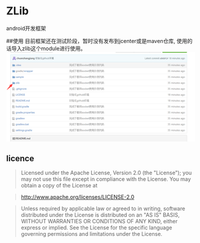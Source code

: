 # ZLib
android开发框架

##使用
目前框架还在测试阶段，暂时没有发布到jcenter或是maven仓库, 使用的话导入zlib这个module进行使用。
![框架位置](/img/lib_location.png)


## licence
>Licensed under the Apache License, Version 2.0 (the "License");
you may not use this file except in compliance with the License.
You may obtain a copy of the License at

>   http://www.apache.org/licenses/LICENSE-2.0

>Unless required by applicable law or agreed to in writing, software
distributed under the License is distributed on an "AS IS" BASIS,
WITHOUT WARRANTIES OR CONDITIONS OF ANY KIND, either express or implied.
See the License for the specific language governing permissions and
limitations under the License.

